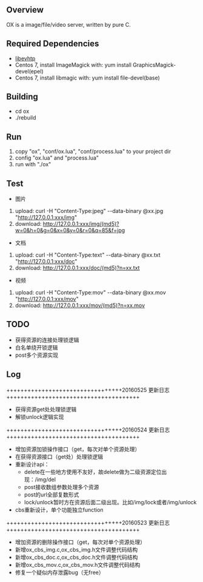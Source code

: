 ## Overview
OX is a image/file/video server, written by pure C.

## Required Dependencies
* [libevhtp](https://github.com/ellzey/libevhtp/)
* Centos 7, install ImageMagick with: yum install GraphicsMagick-devel(epel)
* Centos 7, install libmagic with: yum install file-devel(base)

## Building
* cd ox
* ./rebuild

## Run
1. copy "ox", "conf/ox.lua", "conf/process.lua" to your project dir
2. config "ox.lua" and "process.lua"
3. run with "./ox"

## Test
* 图片
1. upload: curl -H "Content-Type:jpeg" --data-binary @xx.jpg "http://127.0.0.1:xxx/img"
2. download: http://127.0.0.1:xxx/img/(md5)?w=0&h=0&g=0&x=0&y=0&r=0&q=85&f=jpg

* 文档
1. upload: curl -H "Content-Type:text" --data-binary @xx.txt "http://127.0.0.1:xxx/doc"
2. download: http://127.0.0.1:xxx/doc/(md5)?n=xx.txt

* 视频
1. upload: curl -H "Content-Type:mov" --data-binary @xx.mov "http://127.0.0.1:xxx/mov"
2. download: http://127.0.0.1:xxx/mov/(md5)?n=xx.mov

## TODO
* 获得资源的连接处理锁逻辑
* 白名单绕开锁逻辑
* post多个资源实现


## Log
+++++++++++++++++++++++++++++++++20160525 更新日志++++++++++++++++++++++++++++++++++++++  
* 获得资源get处处理锁逻辑
* 解锁unlock逻辑实现

+++++++++++++++++++++++++++++++++20160524 更新日志++++++++++++++++++++++++++++++++++++++  
* 增加资源加锁操作接口（get，每次对单个资源处理）
* 在获得资源接口（get处）处理锁逻辑
* 重新设计api：
  * delete在一些地方使用不友好，故delete做为二级资源定位出现：/img/del
  * post接收数组参数处理多个资源
  * post的url全部复数形式
  * lock/unlock暂时方在资源后面二级出现。比如/img/lock或者/img/unlock
* cbs重新设计，单个功能独立function

+++++++++++++++++++++++++++++++++20160523 更新日志++++++++++++++++++++++++++++++++++++++  
* 增加资源的删除操作接口（get，每次对单个资源处理）
* 新增ox_cbs_img.c,ox_cbs_img.h文件调整代码结构
* 新增ox_cbs_doc.c,ox_cbs_doc.h文件调整代码结构
* 新增ox_cbs_mov.c,ox_cbs_mov.h文件调整代码结构
* 修复一个疑似内存泄露bug（无free）
